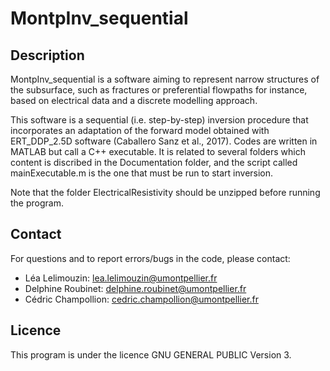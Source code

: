 # MontpInv_sequential

## Description

MontpInv_sequential is a software aiming to represent narrow structures of the subsurface, such as fractures or preferential flowpaths for instance, based on electrical data and a discrete modelling approach.

This software is a sequential (i.e. step-by-step) inversion procedure that incorporates an adaptation of the forward model obtained with ERT_DDP_2.5D software (Caballero Sanz et al., 2017). Codes are written in MATLAB but call a C++ executable.
It is related to several folders which content is discribed in the Documentation folder, and the script called mainExecutable.m is the one that must be run to start inversion.

Note that the folder ElectricalResistivity should be unzipped before running the program.

## Contact

For questions and to report errors/bugs in the code, please contact:
* Léa Lelimouzin: lea.lelimouzin@umontpellier.fr
* Delphine Roubinet: delphine.roubinet@umontpellier.fr
* Cédric Champollion: cedric.champollion@umontpellier.fr

## Licence

This program is under the licence GNU GENERAL PUBLIC Version 3.

